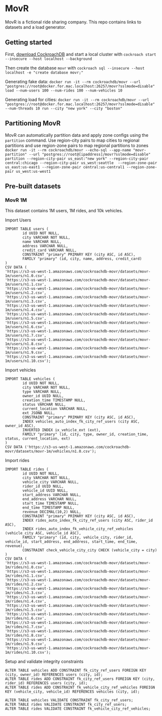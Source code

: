 # MovR

MovR is a fictional ride sharing company. This repo contains links to datasets and a load generator.


## Getting started
First, [download CockroachDB](https://www.cockroachlabs.com/docs/stable/install-cockroachdb.html) and start a local cluster with `cockroach start --insecure --host localhost --background`

Then create the database `movr` with `cockroach sql --insecure --host localhost -e "create database movr;"`

Generating fake data: `docker run -it --rm cockroachdb/movr --url "postgres://root@docker.for.mac.localhost:26257/movr?sslmode=disable" load --num-users 100 --num-rides 100 --num-vehicles 10`

Generating load for cities: `docker run -it --rm cockroachdb/movr --url "postgres://root@docker.for.mac.localhost:26257/movr?sslmode=disable" --num-threads 10 run --city "new york" --city "boston"`

## Partitioning MovR
MovR can automatically partition data and apply zone configs using the `partition` command.
Use region-city pairs to map cities to regional partitions and use region-zone pairs to map regional partitions to zones
`docker run -it --rm cockroachdb/movr --echo-sql --app-name "movr-partition" --url "postgres://root@[ipaddress]/movr?sslmode=disable" partition --region-city-pair us_east:"new york" --region-city-pair central:chicago --region-city-pair us_west:seattle  --region-zone-pair us_east:us-east1 --region-zone-pair central:us-central1 --region-zone-pair us_west:us-west1`

## Pre-built datasets

### MovR 1M
This dataset contains 1M users, 1M rides, and 10k vehicles.


Import Users
```
IMPORT TABLE users (
        id UUID NOT NULL,
        city VARCHAR NOT NULL,
        name VARCHAR NULL,
        address VARCHAR NULL,
        credit_card VARCHAR NULL,
        CONSTRAINT "primary" PRIMARY KEY (city ASC, id ASC),
        FAMILY "primary" (id, city, name, address, credit_card)
)
CSV DATA (
'https://s3-us-west-1.amazonaws.com/cockroachdb-movr/datasets/movr-1m/users/n1.0.csv', 
'https://s3-us-west-1.amazonaws.com/cockroachdb-movr/datasets/movr-1m/users/n1.1.csv', 
'https://s3-us-west-1.amazonaws.com/cockroachdb-movr/datasets/movr-1m/users/n1.2.csv', 
'https://s3-us-west-1.amazonaws.com/cockroachdb-movr/datasets/movr-1m/users/n1.3.csv', 
'https://s3-us-west-1.amazonaws.com/cockroachdb-movr/datasets/movr-1m/users/n1.4.csv', 
'https://s3-us-west-1.amazonaws.com/cockroachdb-movr/datasets/movr-1m/users/n1.5.csv', 
'https://s3-us-west-1.amazonaws.com/cockroachdb-movr/datasets/movr-1m/users/n1.6.csv', 
'https://s3-us-west-1.amazonaws.com/cockroachdb-movr/datasets/movr-1m/users/n1.7.csv', 
'https://s3-us-west-1.amazonaws.com/cockroachdb-movr/datasets/movr-1m/users/n1.8.csv', 
'https://s3-us-west-1.amazonaws.com/cockroachdb-movr/datasets/movr-1m/users/n1.9.csv',
'https://s3-us-west-1.amazonaws.com/cockroachdb-movr/datasets/movr-1m/users/n1.10.csv');

```
Import vehicles
```
IMPORT TABLE vehicles (
        id UUID NOT NULL,
        city VARCHAR NOT NULL,
        type VARCHAR NULL,
        owner_id UUID NULL,
        creation_time TIMESTAMP NULL,
        status VARCHAR NULL,
        current_location VARCHAR NULL,
        ext JSONB NULL,
        CONSTRAINT "primary" PRIMARY KEY (city ASC, id ASC),
        INDEX vehicles_auto_index_fk_city_ref_users (city ASC, owner_id ASC),
        INVERTED INDEX ix_vehicle_ext (ext),
        FAMILY "primary" (id, city, type, owner_id, creation_time, status, current_location, ext)
)                                                                                                                                                                
CSV DATA ('https://s3-us-west-1.amazonaws.com/cockroachdb-movr/datasets/movr-1m/vehicles/n1.0.csv');

```

Import rides
```
IMPORT TABLE rides (
        id UUID NOT NULL,
        city VARCHAR NOT NULL,
        vehicle_city VARCHAR NULL,
        rider_id UUID NULL,
        vehicle_id UUID NULL,
        start_address VARCHAR NULL,
        end_address VARCHAR NULL,
        start_time TIMESTAMP NULL,
        end_time TIMESTAMP NULL,
        revenue DECIMAL(10,2) NULL,
        CONSTRAINT "primary" PRIMARY KEY (city ASC, id ASC),
        INDEX rides_auto_index_fk_city_ref_users (city ASC, rider_id ASC),
        INDEX rides_auto_index_fk_vehicle_city_ref_vehicles (vehicle_city ASC, vehicle_id ASC),
        FAMILY "primary" (id, city, vehicle_city, rider_id, vehicle_id, start_address, end_address, start_time, end_time, revenue),
        CONSTRAINT check_vehicle_city_city CHECK (vehicle_city = city)
) 
CSV DATA (
'https://s3-us-west-1.amazonaws.com/cockroachdb-movr/datasets/movr-1m/rides/n1.0.csv', 
'https://s3-us-west-1.amazonaws.com/cockroachdb-movr/datasets/movr-1m/rides/n1.1.csv', 
'https://s3-us-west-1.amazonaws.com/cockroachdb-movr/datasets/movr-1m/rides/n1.2.csv', 
'https://s3-us-west-1.amazonaws.com/cockroachdb-movr/datasets/movr-1m/rides/n1.3.csv', 
'https://s3-us-west-1.amazonaws.com/cockroachdb-movr/datasets/movr-1m/rides/n1.4.csv', 
'https://s3-us-west-1.amazonaws.com/cockroachdb-movr/datasets/movr-1m/rides/n1.5.csv', 
'https://s3-us-west-1.amazonaws.com/cockroachdb-movr/datasets/movr-1m/rides/n1.6.csv', 
'https://s3-us-west-1.amazonaws.com/cockroachdb-movr/datasets/movr-1m/rides/n1.7.csv', 
'https://s3-us-west-1.amazonaws.com/cockroachdb-movr/datasets/movr-1m/rides/n1.8.csv', 
'https://s3-us-west-1.amazonaws.com/cockroachdb-movr/datasets/movr-1m/rides/n1.9.csv',
'https://s3-us-west-1.amazonaws.com/cockroachdb-movr/datasets/movr-1m/rides/n1.10.csv');
```

Setup and validate integrity constraints
```
ALTER TABLE vehicles ADD CONSTRAINT fk_city_ref_users FOREIGN KEY (city, owner_id) REFERENCES users (city, id);
ALTER TABLE rides ADD CONSTRAINT fk_city_ref_users FOREIGN KEY (city, rider_id) REFERENCES users (city, id);
ALTER TABLE rides ADD CONSTRAINT fk_vehicle_city_ref_vehicles FOREIGN KEY (vehicle_city, vehicle_id) REFERENCES vehicles (city, id);

ALTER TABLE vehicles VALIDATE CONSTRAINT fk_city_ref_users;
ALTER TABLE rides VALIDATE CONSTRAINT fk_city_ref_users;
ALTER TABLE rides VALIDATE CONSTRAINT fk_vehicle_city_ref_vehicles;


```
